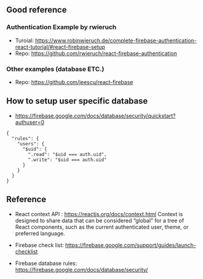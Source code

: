 ## Good reference 
### Authentication Example by rwieruch
* Turoial: https://www.robinwieruch.de/complete-firebase-authentication-react-tutorial/#react-firebase-setup
* Repo: https://github.com/rwieruch/react-firebase-authentication

### Other examples (database ETC.)
* Repo: https://github.com/jeescu/react-firebase

## How to setup user specific database
* https://firebase.google.com/docs/database/security/quickstart?authuser=0
```
{
  "rules": {
    "users": {
      "$uid": {
        ".read": "$uid === auth.uid",
        ".write": "$uid === auth.uid"
      }
    }
  }
}
```

## Reference 
* React context API : https://reactjs.org/docs/context.html
Context is designed to share data that can be considered “global” for a tree of React components, such as the current authenticated user, theme, or preferred language. 

* Firebase check list: https://firebase.google.com/support/guides/launch-checklist
* Firebase database rules: https://firebase.google.com/docs/database/security/
